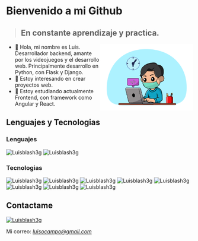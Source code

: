 # Bienvenido a mi Github
> ## En constante aprendizaje y practica.


<div>
  <img align="right" width="250" height="180" src="https://github.com/Luis-Blash/Luis-Blash/blob/main/recursos/yo.png"></img>
  <ul align="left">
    <li>👋 Hola, mi nombre es Luis. Desarrollador backend, amante por los videojuegos y el desarrollo web. 
Principalmente desarrollo en Python, con Flask y Django.
  </li>
    <li>
      👀 Estoy interesando en crear proyectos web.
  </li>
    <li>
      🌱 Estoy estudiando actualmente Frontend, con framework como Angular y React.
  </li>
  </ul>
  
</div>

## Lenguajes y Tecnologias
### Lenguajes
![Luisblash3g](https://img.shields.io/twitter/url/http/shields.io.svg?color=fff&style=plastic&logo=javascript&logoColor=000&labelColor=F7DF1E&label=JavaScript)
![Luisblash3g](https://img.shields.io/twitter/url/http/shields.io.svg?color=fff&style=plastic&logo=python&logoColor=fff&labelColor=3776AB&label=Python)

### Tecnologias
![Luisblash3g](https://img.shields.io/twitter/url/http/shields.io.svg?color=fff&style=plastic&logo=html5&logoColor=fff&labelColor=E34F26&label=HTML)
![Luisblash3g](https://img.shields.io/twitter/url/http/shields.io.svg?color=fff&style=plastic&logo=css3&logoColor=fff&labelColor=1572B6&label=CSS)
![Luisblash3g](https://img.shields.io/twitter/url/http/shields.io.svg?color=fff&style=plastic&logo=docker&logoColor=fff&labelColor=2496ED&label=Docker)
![Luisblash3g](https://img.shields.io/twitter/url/http/shields.io.svg?color=fff&style=plastic&logo=react&logoColor=000&labelColor=61DAFB&label=React)
![Luisblash3g](https://img.shields.io/twitter/url/http/shields.io.svg?color=fff&style=plastic&logo=flask&logoColor=fff&labelColor=000000&label=Flask)
![Luisblash3g](https://img.shields.io/twitter/url/http/shields.io.svg?color=fff&style=plastic&logo=django&logoColor=fff&labelColor=092E20&label=Django)
![Luisblash3g](https://img.shields.io/twitter/url/http/shields.io.svg?color=fff&style=plastic&logo=mongodb&logoColor=fff&labelColor=47A248&label=MongoDB)
![Luisblash3g](https://img.shields.io/twitter/url/http/shields.io.svg?color=fff&style=plastic&logo=mysql&logoColor=fff&labelColor=4479A1&label=Mysql)


## Contactame
[![Luisblash3g](https://img.shields.io/twitter/url/http/shields.io.svg?color=fff&style=plastic&logo=twitter&logoColor=fff&labelColor=1DA1F2&label=LuisBlash)](https://twitter.com/luisblash3)

Mi correo: *luisocampo@gmail.com*

